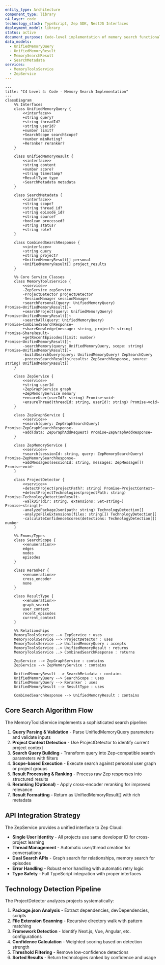 ```yaml
---
entity_type: Architecture
component_type: library
c4_layer: code
technology_stack: TypeScript, Zep SDK, NestJS Interfaces
deployment_model: library
status: active
document_purpose: Code-level implementation of memory search functionality
data_models:
  - UnifiedMemoryQuery
  - UnifiedMemoryResult
  - MemorySearchResult
  - SearchMetadata
services:
  - MemoryToolsService
  - ZepService
---
```


```mermaid
---
title: "C4 Level 4: Code - Memory Search Implementation"
---
classDiagram
    %% Interfaces
    class UnifiedMemoryQuery {
        <<interface>>
        +string query?
        +string threadId?
        +string userId?
        +number limit?
        +SearchScope searchScope?
        +number minRating?
        +Reranker reranker?
    }
    
    class UnifiedMemoryResult {
        <<interface>>
        +string content
        +number score?
        +string timestamp?
        +ResultType type
        +SearchMetadata metadata
    }
    
    class SearchMetadata {
        <<interface>>
        +string scope?
        +string thread_id?
        +string episode_id?
        +string source?
        +boolean processed?
        +string status?
        +string role?
    }
    
    class CombinedSearchResponse {
        <<interface>>
        +string query
        +string project?
        +UnifiedMemoryResult[] personal
        +UnifiedMemoryResult[] project_results
    }
    
    %% Core Service Classes
    class MemoryToolsService {
        <<service>>
        -ZepService zepService
        -ProjectDetector projectDetector
        -SessionManager sessionManager
        +searchPersonal(query: UnifiedMemoryQuery) Promise~UnifiedMemoryResult[]~
        +searchProject(query: UnifiedMemoryQuery) Promise~UnifiedMemoryResult[]~
        +searchAll(query: UnifiedMemoryQuery) Promise~CombinedSearchResponse~
        +shareKnowledge(message: string, project?: string) Promise~ShareResult~
        +getRecentEpisodes(limit: number) Promise~UnifiedMemoryResult[]~
        -searchMemory(query: UnifiedMemoryQuery, scope: string) Promise~UnifiedMemoryResult[]~
        -buildSearchQuery(query: UnifiedMemoryQuery) ZepSearchQuery
        -processSearchResults(results: ZepSearchResponse, source: string) UnifiedMemoryResult[]
    }
    
    class ZepService {
        <<service>>
        +string userId
        +ZepGraphService graph
        +ZepMemoryService memory
        +ensureUser(userId?: string) Promise~void~
        +ensureThread(threadId: string, userId?: string) Promise~void~
    }
    
    class ZepGraphService {
        <<service>>
        +search(query: ZepGraphSearchQuery) Promise~ZepGraphSearchResponse~
        +add(data: ZepGraphAddRequest) Promise~ZepGraphAddResponse~
    }
    
    class ZepMemoryService {
        <<service>>
        +search(sessionId: string, query: ZepMemorySearchQuery) Promise~ZepMemorySearchResponse~
        +addMessages(sessionId: string, messages: ZepMessage[]) Promise~void~
    }
    
    class ProjectDetector {
        <<service>>
        +detectProject(projectPath?: string) Promise~ProjectContext~
        +detectProjectTechnologies(projectPath: string) Promise~TechnologyDetectionResult~
        -walkDir(dir: string, extensions: Set~string~) Promise~string[]~
        -analyzePackageJson(path: string) TechnologyDetection[]
        -analyzeFileExtensions(files: string[]) TechnologyDetection[]
        -calculateConfidenceScores(detections: TechnologyDetection[]) number
    }
    
    %% Enums/Types
    class SearchScope {
        <<enumeration>>
        edges
        nodes
        episodes
    }
    
    class Reranker {
        <<enumeration>>
        cross_encoder
        none
    }
    
    class ResultType {
        <<enumeration>>
        graph_search
        user_context
        recent_episodes
        current_context
    }
    
    %% Relationships
    MemoryToolsService --> ZepService : uses
    MemoryToolsService --> ProjectDetector : uses
    MemoryToolsService ..> UnifiedMemoryQuery : accepts
    MemoryToolsService ..> UnifiedMemoryResult : returns
    MemoryToolsService ..> CombinedSearchResponse : returns
    
    ZepService --> ZepGraphService : contains
    ZepService --> ZepMemoryService : contains
    
    UnifiedMemoryResult --> SearchMetadata : contains
    UnifiedMemoryQuery --> SearchScope : uses
    UnifiedMemoryQuery --> Reranker : uses
    UnifiedMemoryResult --> ResultType : uses
    
    CombinedSearchResponse --> UnifiedMemoryResult : contains
```

## Core Search Algorithm Flow

The MemoryToolsService implements a sophisticated search pipeline:

1. **Query Parsing & Validation** - Parse UnifiedMemoryQuery parameters and validate inputs
2. **Project Context Detection** - Use ProjectDetector to identify current project context
3. **Search Query Building** - Transform query into Zep-compatible search parameters with filters
4. **Scope-based Execution** - Execute search against personal user graph or project groups
5. **Result Processing & Ranking** - Process raw Zep responses into structured results
6. **Reranking (Optional)** - Apply cross-encoder reranking for improved relevance
7. **Result Formatting** - Return as UnifiedMemoryResult[] with rich metadata

## API Integration Strategy

The ZepService provides a unified interface to Zep Cloud:

- **Single User Identity** - All projects use same developer ID for cross-project learning
- **Thread Management** - Automatic user/thread creation for conversations
- **Dual Search APIs** - Graph search for relationships, memory search for episodes  
- **Error Handling** - Robust error handling with automatic retry logic
- **Type Safety** - Full TypeScript integration with proper interfaces

## Technology Detection Pipeline

The ProjectDetector analyzes projects systematically:

1. **Package.json Analysis** - Extract dependencies, devDependencies, scripts
2. **File Extension Scanning** - Recursive directory walk with pattern matching
3. **Framework Detection** - Identify Next.js, Vue, Angular, etc. configurations
4. **Confidence Calculation** - Weighted scoring based on detection strength
5. **Threshold Filtering** - Remove low-confidence detections
6. **Sorted Results** - Return technologies ranked by confidence and usage